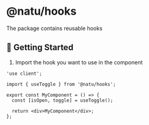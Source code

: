 # @natu/hooks

The package contains reusable hooks

## 🎯 Getting Started

1. Import the hook you want to use in the component

```tsx
'use client';

import { useToggle } from '@natu/hooks';

export const MyComponent = () => {
  const [isOpen, toggle] = useToggle();

  return <div>MyComponent</div>;
};
```
